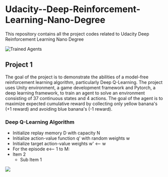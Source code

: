 # Udacity--Deep-Reinforcement-Learning-Nano-Degree
This repository contains all the project codes related to Udacity Deep Reinforcement Learning Nano Degree

[//]: # (Image References)

[image1]: https://user-images.githubusercontent.com/10624937/42135602-b0335606-7d12-11e8-8689-dd1cf9fa11a9.gif "Trained Agents"
[image2]: https://user-images.githubusercontent.com/10624937/42386929-76f671f0-8106-11e8-9376-f17da2ae852e.png "Kernel"

![Trained Agents][image1]

## Project 1
The goal of the project is to demonstrate the abilities of a model-free reinforcement learning algorithm, particularly Deep Q-Learning. The project uses Unity environment, a game development framework and Pytorch, a deep learning framework, to train an agent to solve an environment consisting of 37 continuous states and 4 actions. The goal of the agent is to maximize expected cumulative reward by collecting only yellow banana's (+1 reward) and avoiding blue banana's (-1 reward).

### Deep Q-Learning Algorithm
- Initialize replay memory D with capacity N
- Initialize action-value function q' with random weights w
- Initialize target action-value weights w' <-- w
- For the episode e<-- 1 to M:
- Item 2
  - Sub Item 1


![](https://user-images.githubusercontent.com/10624937/42135619-d90f2f28-7d12-11e8-8823-82b970a54d7e.gif)
